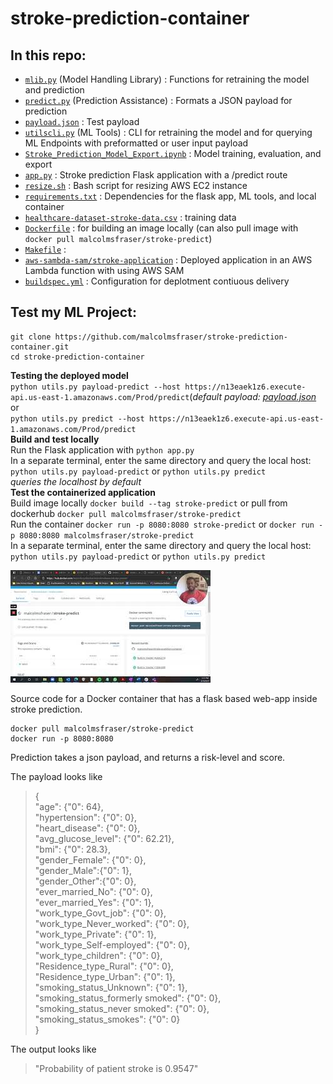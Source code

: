 # stroke-prediction-container


## In this repo:
* [`mlib.py`](https://github.com/malcolmsfraser/stroke-prediction-container/blob/master/mlib.py) (Model Handling Library) : Functions for retraining the model and prediction
* [`predict.py`](https://github.com/malcolmsfraser/stroke-prediction-container/blob/master/predict.py) (Prediction Assistance) : Formats a JSON payload for prediction
* [`payload.json`](https://github.com/malcolmsfraser/stroke-prediction-container/blob/master/payload.json) : Test payload
* [`utilscli.py`](https://github.com/malcolmsfraser/stroke-prediction-container/blob/master/utilscli.py) (ML Tools) : CLI for retraining the model and for querying ML Endpoints with preformatted or user input payload
* [`Stroke_Prediction_Model_Export.ipynb`](https://github.com/malcolmsfraser/stroke-prediction-container/blob/master/Stroke_Prediction_Model_Export.ipynb) : Model training, evaluation, and export
* [`app.py`](https://github.com/malcolmsfraser/stroke-prediction-container/blob/master/app.py) : Stroke prediction Flask application with a /predict route
* [`resize.sh`](https://github.com/malcolmsfraser/stroke-prediction-container/blob/master/resize.sh) : Bash script for resizing AWS EC2 instance
* [`requirements.txt`](https://github.com/malcolmsfraser/stroke-prediction-container/blob/master/resize.sh) : Dependencies for the flask app, ML tools, and local container
* [`healthcare-dataset-stroke-data.csv`](https://github.com/malcolmsfraser/stroke-prediction-container/blob/master/healthcare-dataset-stroke-data.csv) : training data
* [`Dockerfile`](https://github.com/malcolmsfraser/stroke-prediction-container/blob/master/Dockerfile) : for building an image locally (can also pull image with ```docker pull malcolmsfraser/stroke-predict```)
* [`Makefile`](https://github.com/malcolmsfraser/stroke-prediction-container/blob/master/Makefile) : 
* [`aws-sambda-sam/stroke-application`](https://github.com/malcolmsfraser/stroke-prediction-container/blob/master/aws-sambda-sam/stroke-application) : Deployed application in an AWS Lambda function with using AWS SAM
* [`buildspec.yml`](https://github.com/malcolmsfraser/stroke-prediction-container/blob/master/buildspec.yml) : Configuration for deplotment contiuous delivery

## Test my ML Project:
```
git clone https://github.com/malcolmsfraser/stroke-prediction-container.git
cd stroke-prediction-container
```
**Testing the deployed model**  
`python utils.py payload-predict --host https://n13eaek1z6.execute-api.us-east-1.amazonaws.com/Prod/predict`(*default payload: [payload.json](https://github.com/malcolmsfraser/stroke-prediction-container/blob/master/payload.json)*  
or  
`python utils.py predict --host https://n13eaek1z6.execute-api.us-east-1.amazonaws.com/Prod/predict`  
**Build and test locally**  
Run the Flask application with `python app.py`  
In a separate terminal, enter the same directory and query the local host: `python utils.py payload-predict` or `python utils.py predict`   
*queries the localhost by default*  
**Test the containerized application**  
Build image locally `docker build --tag stroke-predict` or pull from dockerhub `docker pull malcolmsfraser/stroke-predict`  
Run the container `docker run -p 8080:8080 stroke-predict` or `docker run -p 8080:8080 malcolmsfraser/stroke-predict`  
In a separate terminal, enter the same directory and query the local host: `python utils.py payload-predict` or `python utils.py predict` 







[![alt text](https://github.com/malcolmsfraser/stroke-prediction-container/blob/master/thumbnail.jpg)](https://youtu.be/zslng8DUUkw)  

Source code for a Docker container that has a flask based web-app inside stroke prediction.

```
docker pull malcolmsfraser/stroke-predict
docker run -p 8080:8080
```

Prediction takes a json payload, and returns a risk-level and score.

The payload looks like
>{  
    "age": {"0": 64},  
    "hypertension": {"0": 0},  
    "heart_disease": {"0": 0},  
    "avg_glucose_level": {"0": 62.21},  
    "bmi": {"0": 28.3},  
    "gender_Female": {"0": 0},    
    "gender_Male":{"0": 1},  
    "gender_Other":{"0": 0},  
    "ever_married_No": {"0": 0},  
    "ever_married_Yes": {"0": 1},  
    "work_type_Govt_job": {"0": 0},  
    "work_type_Never_worked": {"0": 0},  
    "work_type_Private": {"0": 1},  
    "work_type_Self-employed": {"0": 0},  
    "work_type_children": {"0": 0},  
    "Residence_type_Rural": {"0": 0},  
    "Residence_type_Urban": {"0": 1},  
    "smoking_status_Unknown": {"0": 1},  
    "smoking_status_formerly smoked": {"0": 0},  
    "smoking_status_never smoked": {"0": 0},  
    "smoking_status_smokes": {"0": 0}  
    }
    
The output looks like
>"Probability of patient stroke is 0.9547"
